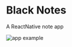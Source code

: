 # Black Notes
A ReactNative note app

![app example](https://cdn-images-1.medium.com/max/1600/1*o-Wh4Z2qPMqVLjXXXfKNWg.png)
